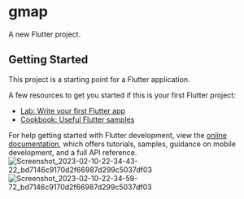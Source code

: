 # gmap

A new Flutter project.

## Getting Started

This project is a starting point for a Flutter application.

A few resources to get you started if this is your first Flutter project:

- [Lab: Write your first Flutter app](https://docs.flutter.dev/get-started/codelab)
- [Cookbook: Useful Flutter samples](https://docs.flutter.dev/cookbook)

For help getting started with Flutter development, view the
[online documentation](https://docs.flutter.dev/), which offers tutorials,
samples, guidance on mobile development, and a full API reference.
![Screenshot_2023-02-10-22-34-43-22_bd7146c9170d2f66987d299c5037df03](https://user-images.githubusercontent.com/109264114/218241792-a1b0e7eb-5138-437a-b272-b1817996c910.png)
![Screenshot_2023-02-10-22-34-59-72_bd7146c9170d2f66987d299c5037df03](https://user-images.githubusercontent.com/109264114/218241796-5a9ee524-c6e5-415c-b795-7c26f1e3a4a5.png)
